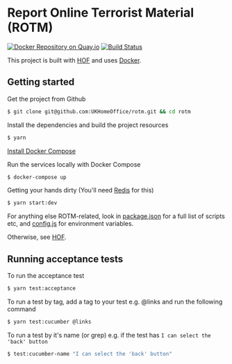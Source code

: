 # Report Online Terrorist Material (ROTM)

[![Docker Repository on Quay.io](https://quay.io/repository/ukhomeofficedigital/rotm/status "Docker Repository on Quay.io")](https://quay.io/repository/ukhomeofficedigital/rotm) [![Build Status](https://travis-ci.org/UKHomeOffice/rotm.svg?branch=master)](https://travis-ci.org/UKHomeOffice/rotm)

This project is built with [HOF](https://github.com/UKHomeOffice/hof) and uses [Docker](https://www.docker.com/).

## Getting started

Get the project from Github
```bash
$ git clone git@github.com:UKHomeOffice/rotm.git && cd rotm
```

Install the dependencies and build the project resources
```bash
$ yarn
```

[Install Docker Compose](https://docs.docker.com/compose/install/)

Run the services locally with Docker Compose
```bash
$ docker-compose up
```

Getting your hands dirty (You'll need [Redis](http://redis.io/) for this)
```bash
$ yarn start:dev
```

For anything else ROTM-related, look in [package.json](./package.json) for a full list of scripts etc, and
[config.js](./config.js) for environment variables.

Otherwise, see [HOF](https://github.com/UKHomeOffice/hof).

## Running acceptance tests

To run the acceptance test

```bash
$ yarn test:acceptance
```

To run a test by tag, add a tag to your test e.g. @links and run the following command

```bash
$ yarn test:cucumber @links
```

To run a test by it's name (or grep) e.g. if the test has `I can select the 'back' button`

```bash
$ test:cucumber-name "I can select the 'back' button"
```
